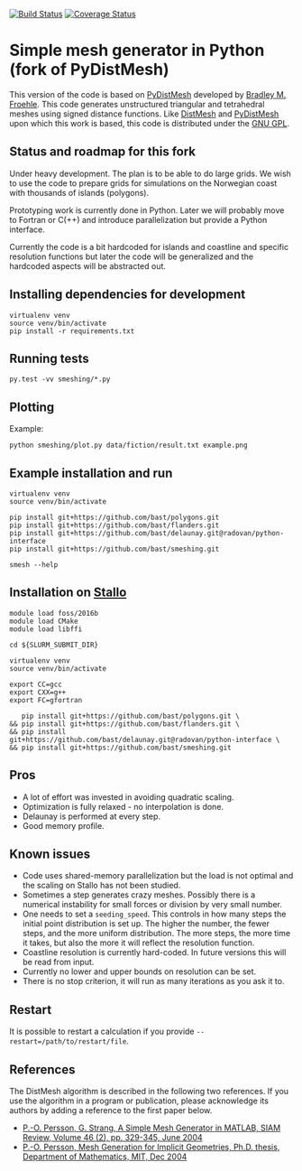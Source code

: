 [![Build Status](https://travis-ci.org/bast/smeshing.svg?branch=master)](https://travis-ci.org/bast/smeshing/builds)
[![Coverage Status](https://coveralls.io/repos/github/bast/smeshing/badge.svg?branch=master)](https://coveralls.io/github/bast/smeshing?branch=master)


# Simple mesh generator in Python (fork of PyDistMesh)

This version of the code is based on
[PyDistMesh](https://github.com/bfroehle/pydistmesh) developed by [Bradley M.
Froehle](https://github.com/bfroehle).
This code generates unstructured triangular and tetrahedral meshes using signed
distance functions.
Like [DistMesh](http://persson.berkeley.edu/distmesh/) and
[PyDistMesh](https://github.com/bfroehle/pydistmesh) upon which this work is
based, this code is distributed under the [GNU GPL](../master/LICENSE).


## Status and roadmap for this fork

Under heavy development. The plan is to be able to do large grids. We wish to
use the code to prepare grids for simulations on the Norwegian coast with
thousands of islands (polygons).

Prototyping work is currently done in Python. Later we will probably move to
Fortran or C(++) and introduce parallelization but provide a Python interface.

Currently the code is a bit hardcoded for islands and coastline and specific
resolution functions but later the code will be generalized and the hardcoded
aspects will be abstracted out.


## Installing dependencies for development

```
virtualenv venv
source venv/bin/activate
pip install -r requirements.txt
```


## Running tests

```
py.test -vv smeshing/*.py
```


## Plotting

Example:
```
python smeshing/plot.py data/fiction/result.txt example.png
```


## Example installation and run

```
virtualenv venv
source venv/bin/activate

pip install git+https://github.com/bast/polygons.git
pip install git+https://github.com/bast/flanders.git
pip install git+https://github.com/bast/delaunay.git@radovan/python-interface
pip install git+https://github.com/bast/smeshing.git

smesh --help
```


## Installation on [Stallo](https://www.sigma2.no/content/stallo)

```
module load foss/2016b
module load CMake
module load libffi

cd ${SLURM_SUBMIT_DIR}

virtualenv venv
source venv/bin/activate

export CC=gcc
export CXX=g++
export FC=gfortran

   pip install git+https://github.com/bast/polygons.git \
&& pip install git+https://github.com/bast/flanders.git \
&& pip install git+https://github.com/bast/delaunay.git@radovan/python-interface \
&& pip install git+https://github.com/bast/smeshing.git
```


## Pros

- A lot of effort was invested in avoiding quadratic scaling.
- Optimization is fully relaxed - no interpolation is done.
- Delaunay is performed at every step.
- Good memory profile.


## Known issues

- Code uses shared-memory parallelization but the load is not optimal and the scaling on Stallo has not been studied.
- Sometimes a step generates crazy meshes. Possibly there is a numerical instability for small forces or division by very small number.
- One needs to set a `seeding_speed`. This controls in how many steps the initial point distribution is set up.
  The higher the number, the fewer steps, and the more uniform distribution. The more steps, the more time it takes, but also the more
  it will reflect the resolution function.
- Coastline resolution is currently hard-coded. In future versions this will be read from input.
- Currently no lower and upper bounds on resolution can be set.
- There is no stop criterion, it will run as many iterations as you ask it to.


## Restart

It is possible to restart a calculation if you provide `--restart=/path/to/restart/file`.


## References

The DistMesh algorithm is described in the following two references.
If you use the algorithm in a program or publication, please
acknowledge its authors by adding a reference to the first paper
below.

- [P.-O. Persson, G. Strang, A Simple Mesh Generator in MATLAB, SIAM Review, Volume 46 (2), pp. 329-345, June 2004](http://persson.berkeley.edu/distmesh/persson04mesh.pdf)
- [P.-O. Persson, Mesh Generation for Implicit Geometries, Ph.D. thesis, Department of Mathematics, MIT, Dec 2004](http://persson.berkeley.edu/thesis/persson-thesis-color.pdf)
